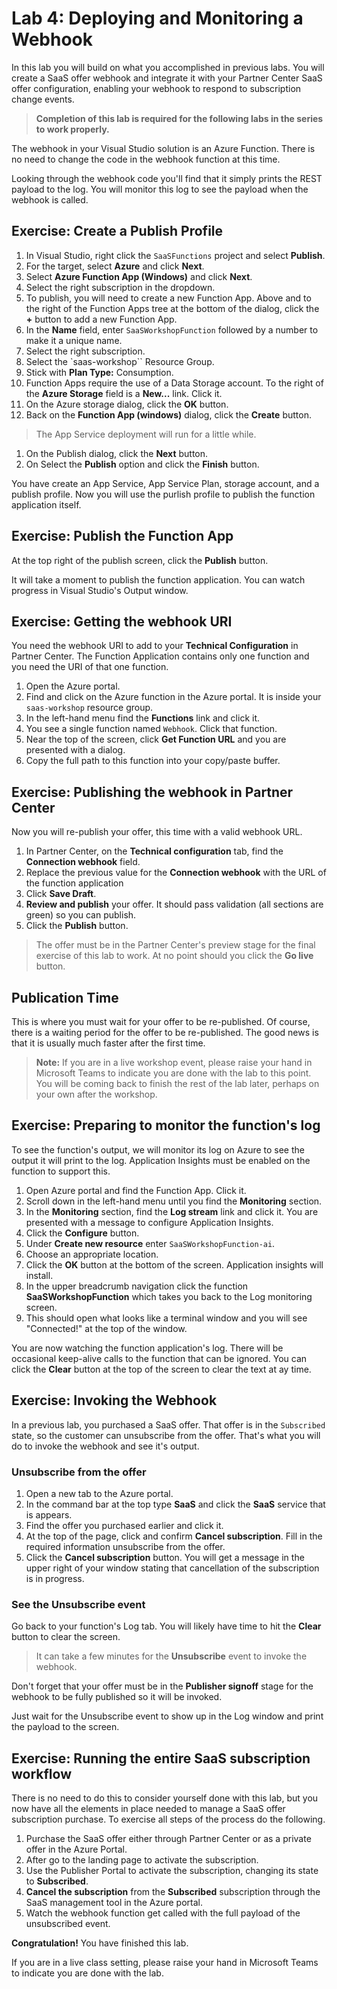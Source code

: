 # Lab 4: Deploying and Monitoring a Webhook

In this lab you will build on what you accomplished in previous labs. You will create a SaaS offer webhook and integrate it with your Partner Center SaaS offer configuration, enabling your webhook to respond to subscription change events.

> **Completion of this lab is required for the following labs in the series to work properly.**

The webhook in your Visual Studio solution is an Azure Function. There is no need to change the code in the webhook function at this time.

Looking through the webhook code you'll find that it simply prints the REST payload to the log. You will monitor this log to see the payload when the webhook is called.

## Exercise: Create a Publish Profile

1. In Visual Studio, right click the `SaaSFunctions` project and select **Publish**. 
1. For the target, select **Azure** and click **Next**.
1. Select **Azure Function App (Windows)** and click **Next**.
1. Select the right subscription in the dropdown.
1. To publish, you will need to create a new Function App. Above and to the right of the Function Apps tree at the bottom of the dialog, click the **+** button to add a new Function App.
1. In the **Name** field, enter `SaaSWorkshopFunction` followed by a number to make it a unique name.
1. Select the right subscription.
1. Select the `saas-workshop`` Resource Group.
1. Stick with **Plan Type:** Consumption.
1. Function Apps require the use of a Data Storage account. To the right of the **Azure Storage** field is a **New...** link. Click it.
1. On the Azure storage dialog, click the **OK** button.
1. Back on the **Function App (windows)** dialog, click the **Create** button.

> The App Service deployment will run for a little while.

1. On the Publish dialog, click the **Next** button.
1. On Select the **Publish** option and click the **Finish** button.

You have create an App Service, App Service Plan, storage account, and a publish profile. Now you will use the purlish profile to publish the function application itself.

## Exercise: Publish the Function App

At the top right of the publish screen, click the **Publish** button. 

It will take a moment to publish the function application. You can watch progress in Visual Studio's Output window.

## Exercise: Getting the webhook URI

You need the webhook URI to add to your **Technical Configuration** in Partner Center. The Function Application contains only one function and you need the URI of that one function.

1. Open the Azure portal.
1. Find and click on the Azure function in the Azure portal. It is inside your `saas-workshop` resource group.
1. In the left-hand menu find the **Functions** link and click it.
1. You see a single function named `Webhook`. Click that function.
1. Near the top of the screen, click **Get Function URL** and you are presented with a dialog.
1. Copy the full path to this function into your copy/paste buffer.

## Exercise: Publishing the webhook in Partner Center

Now you will re-publish your offer, this time with a valid webhook URL.

1. In Partner Center, on the **Technical configuration** tab, find the **Connection webhook** field.
1. Replace the previous value for the **Connection webhook** with the URL of the function application
1. Click **Save Draft**.
1. **Review and publish** your offer. It should pass validation (all sections are green) so you can publish.
1. Click the **Publish** button.

> The offer must be in the Partner Center's preview stage for the final exercise of this lab to work. At no point should you click the **Go live** button.

## Publication Time

This is where you must wait for your offer to be re-published. Of course, there is a waiting period for the offer to be re-published. The good news is that it is usually much faster after the first time.

> **Note:** If you are in a live workshop event, please raise your hand in Microsoft Teams to indicate you are done with the lab to this point. You will be coming back to finish the rest of the lab later, perhaps on your own after the workshop.

## Exercise: Preparing to monitor the function's log

To see the function's output, we will monitor its log on Azure to see the output it will print to the log. Application Insights must be enabled on the function to support this.

1. Open Azure portal and find the Function App. Click it.
1. Scroll down in the left-hand menu until you find the **Monitoring** section.
1. In the **Monitoring** section, find the **Log stream** link and click it. You are presented with a message to configure Application Insights.
1. Click the **Configure** button.
1. Under **Create new resource** enter `SaaSWorkshopFunction-ai`.
1. Choose an appropriate location.
1. Click the **OK** button at the bottom of the screen. Application insights will install.
1. In the upper breadcrumb navigation click the function **SaaSWorkshopFunction** which takes you back to the Log monitoring screen.
1. This should open what looks like a terminal window and you will see "Connected!" at the top of the window.

You are now watching the function application's log. There will be occasional keep-alive calls to the function that can be ignored. You can click the **Clear** button at the top of the screen to clear the text at ay time.

## Exercise: Invoking the Webhook

In a previous lab, you purchased a SaaS offer. That offer is in the `Subscribed` state, so the customer can unsubscribe from the offer. That's what you will do to invoke the webhook and see it's output.

### Unsubscribe from the offer

1. Open a new tab to the Azure portal.
1. In the command bar at the top type **SaaS** and click the **SaaS** service that is appears.
1. Find the offer you purchased earlier and click it.
1. At the top of the page, click and confirm **Cancel subscription**. Fill in the required information unsubscribe from the offer.
1. Click the **Cancel subscription** button. You will get a message in the upper right of your window stating that cancellation of the subscription is in progress.

### See the Unsubscribe event

Go back to your function's Log tab. You will likely have time to hit the **Clear** button to clear the screen.

> It can take a few minutes for the **Unsubscribe** event to invoke the webhook.

Don't forget that your offer must be in the **Publisher signoff** stage for the webhook to be fully published so it will be invoked.

Just wait for the Unsubscribe event to show up in the Log window and print the payload to the screen.

## Exercise: Running the entire SaaS subscription workflow

There is no need to do this to consider yourself done with this lab, but you now have all the elements in place needed to manage a SaaS offer subscription purchase. To exercise all steps of the process do the following.

1. Purchase the SaaS offer either through Partner Center or as a private offer in the Azure Portal.
1. After go to the landing page to activate the subscription.
1. Use the Publisher Portal to activate the subscription, changing its state to **Subscribed**.
1. **Cancel the subscription** from the **Subscribed** subscription through the SaaS management tool in the Azure portal.
1. Watch the webhook function get called with the full payload of the unsubscribed event.

**Congratulation!** You have finished this lab.

If you are in a live class setting, please raise your hand in Microsoft Teams to indicate you are done with the lab.
